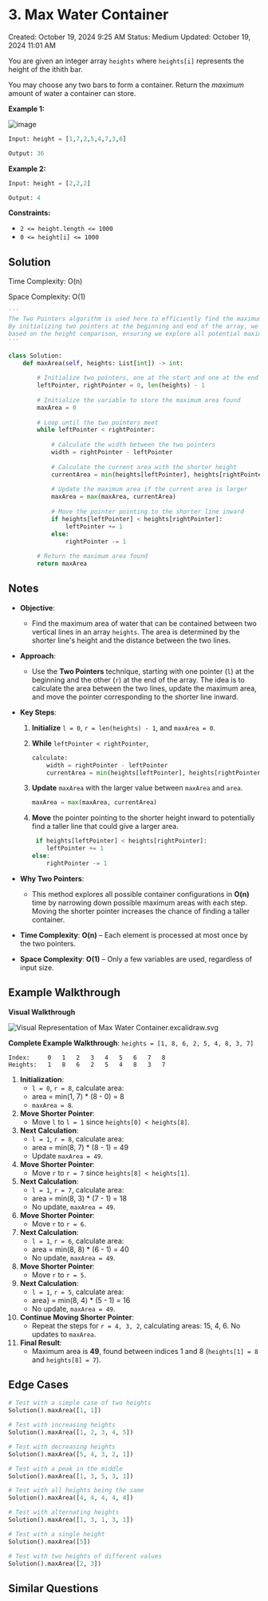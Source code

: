 # 3. Max Water Container

Created: October 19, 2024 9:25 AM
Status: Medium
Updated: October 19, 2024 11:01 AM

You are given an integer array `heights` where `heights[i]` represents the height of the ithith bar.

You may choose any two bars to form a container. Return the *maximum* amount of water a container can store.

**Example 1:**

![image](https://github.com/user-attachments/assets/f820c16d-6f72-48b4-8460-03d465bcbc18)


```python
Input: height = [1,7,2,5,4,7,3,6]

Output: 36
```

**Example 2:**

```python
Input: height = [2,2,2]

Output: 4
```

**Constraints:**

- `2 <= height.length <= 1000`
- `0 <= height[i] <= 1000`

## Solution

Time Complexity: O(n)  

Space Complexity: O(1)  

```python
'''
The Two Pointers algorithm is used here to efficiently find the maximum area of water a container can hold. 
By initializing two pointers at the beginning and end of the array, we can calculate the area and adjust the pointers 
based on the height comparison, ensuring we explore all potential maximum areas in linear time.
'''

class Solution:
    def maxArea(self, heights: List[int]) -> int:
        
        # Initialize two pointers, one at the start and one at the end of the list
        leftPointer, rightPointer = 0, len(heights) - 1
        
        # Initialize the variable to store the maximum area found
        maxArea = 0
        
        # Loop until the two pointers meet
        while leftPointer < rightPointer:
            
            # Calculate the width between the two pointers
            width = rightPointer - leftPointer
            
            # Calculate the current area with the shorter height
            currentArea = min(heights[leftPointer], heights[rightPointer]) * width
            
            # Update the maximum area if the current area is larger
            maxArea = max(maxArea, currentArea)
            
            # Move the pointer pointing to the shorter line inward
            if heights[leftPointer] < heights[rightPointer]:
                leftPointer += 1
            else:
                rightPointer -= 1
        
        # Return the maximum area found
        return maxArea
```

## Notes
- **Objective**:
    - Find the maximum area of water that can be contained between two vertical lines in an array `heights`. The area is determined by the shorter line's height and the distance between the two lines.
- **Approach**:
    - Use the **Two Pointers** technique, starting with one pointer (`l`) at the beginning and the other (`r`) at the end of the array. The idea is to calculate the area between the two lines, update the maximum area, and move the pointer corresponding to the shorter line inward.
- **Key Steps**:
    1. **Initialize** `l = 0`, `r = len(heights) - 1`, and `maxArea = 0`.
    2. **While** `leftPointer < rightPointer`, 
    
        ```python
        calculate:
            width = rightPointer - leftPointer
            currentArea = min(heights[leftPointer], heights[rightPointer]) × width
        ```
        
    3. **Update** `maxArea` with the larger value between `maxArea` and `area`.

        ```python
        maxArea = max(maxArea, currentArea) 
        ```

    4. **Move** the pointer pointing to the shorter height inward to potentially find a taller line that could give a larger area.

       ```python
        if heights[leftPointer] < heights[rightPointer]:
           leftPointer += 1
       else:
           rightPointer -= 1
       ```
    
- **Why Two Pointers**:
    - This method explores all possible container configurations in **O(n)** time by narrowing down possible maximum areas with each step. Moving the shorter pointer increases the chance of finding a taller container.
- **Time Complexity**: **O(n)** – Each element is processed at most once by the two pointers.
- **Space Complexity**: **O(1)** – Only a few variables are used, regardless of input size.

## Example Walkthrough

**Visual Walkthrough**

![Visual Representation of Max Water Container.excalidraw.svg](./public/Visual_Representation_of_Max_Water_Container.excalidraw.svg)




**Complete Example Walkthrough**: `heights = [1, 8, 6, 2, 5, 4, 8, 3, 7]`

```
Index:     0   1   2   3   4   5   6   7   8
Heights:   1   8   6   2   5   4   8   3   7
```

1. **Initialization**:
    - `l = 0`, `r = 8`, calculate area:
    - area = min(1,  7)  *  (8 - 0) = 8
    - `maxArea = 8`.
2. **Move Shorter Pointer**:
    - Move `l` to `l = 1` since `heights[0] < heights[8]`.
3. **Next Calculation**:
    - `l = 1`, `r = 8`, calculate area:
    - area = min(8, 7) * (8 - 1) = 49
    - Update `maxArea = 49`.
4. **Move Shorter Pointer**:
    - Move `r` to `r = 7` since `heights[8] < heights[1]`.
5. **Next Calculation**:
    - `l = 1`, `r = 7`, calculate area:
    - area = min(8, 3) * (7 - 1) = 18
    - No update, `maxArea = 49`.
6. **Move Shorter Pointer**:
    - Move `r` to `r = 6`.
7. **Next Calculation**:
    - `l = 1`, `r = 6`, calculate area:
    - area = min(8, 8) * (6 - 1) = 40
    - No update, `maxArea = 49`.
8. **Move Shorter Pointer**:
    - Move `r` to `r = 5`.
9. **Next Calculation**:
    - `l = 1`, `r = 5`, calculate area:
    - area} = min(8, 4) * (5 - 1) = 16
    - No update, `maxArea = 49`.
10. **Continue Moving Shorter Pointer**:
    - Repeat the steps for `r = 4, 3, 2`, calculating areas: 15, 4, 6. No updates to `maxArea`.
11. **Final Result**:
    - Maximum area is **49**, found between indices 1 and 8 (`heights[1] = 8` and `heights[8] = 7`).


## Edge Cases
```python
# Test with a simple case of two heights
Solution().maxArea([1, 1])

# Test with increasing heights
Solution().maxArea([1, 2, 3, 4, 5])

# Test with decreasing heights
Solution().maxArea([5, 4, 3, 2, 1])

# Test with a peak in the middle
Solution().maxArea([1, 3, 5, 3, 1])

# Test with all heights being the same
Solution().maxArea([4, 4, 4, 4, 4])

# Test with alternating heights
Solution().maxArea([1, 3, 1, 3, 1])

# Test with a single height
Solution().maxArea([5])

# Test with two heights of different values
Solution().maxArea([2, 3])
```

## Similar Questions
